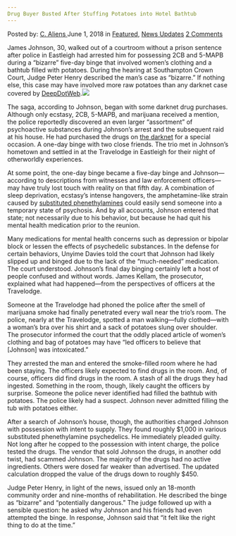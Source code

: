 ```yaml
---
Drug Buyer Busted After Stuffing Potatoes into Hotel Bathtub
---
```

<article class="post-listing post-25893 post type-post status-publish format-standard has-post-thumbnail hentry category-deepdot-news category-news-updates tag-bathtub tag-busted tag-buyer tag-drug tag-hotel tag-potatoes tag-stuffing">
<div class="post-inner">
<p class="post-meta">
<span>Posted by: <a href="https://www.deepdotweb.com/author/caliens/" title="">C. Aliens </a></span>
<span>June 1, 2018</span>
<span>in <a href="https://www.deepdotweb.com/category/deepdot-news/" rel="category tag">Featured</a>, <a href="https://www.deepdotweb.com/category/news-updates/" rel="category tag">News Updates</a></span>
<span><a href="https://www.deepdotweb.com/2018/06/01/drug-buyer-busted-after-stuffing-potatoes-into-hotel-bathtub/#comments">2 Comments</a></span>
</p>
<div class="clear"></div>
<div class="entry">
<p>James Johnson, 30, walked out of a courtroom without a prison sentence after police in Eastleigh had arrested him for possessing 2CB and 5-MAPB during a “bizarre” five-day binge that involved women&#8217;s clothing and a bathtub filled with potatoes. During the hearing at Southampton Crown Court, Judge Peter Henry described the man&#8217;s case as “bizarre.” If nothing else, this case may have involved more raw potatoes than any darknet case covered by <a href="https://www.deepdotweb.com/">DeepDotWeb</a>.<img class="wp-image-25896 aligncenter" src="https://www.deepdotweb.com/wp-content/uploads/2018/06/word-image.jpeg" srcset="https://www.deepdotweb.com/wp-content/uploads/2018/06/word-image.jpeg 660w, https://www.deepdotweb.com/wp-content/uploads/2018/06/word-image-300x150.jpeg 300w" sizes="(max-width: 660px) 100vw, 660px" /></p>
<p>The saga, according to Johnson, began with some darknet drug purchases. Although only ecstasy, 2CB, 5-MAPB, and marijuana received a mention, the police reportedly discovered an even larger “assortment” of psychoactive substances during Johnson&#8217;s arrest and the subsequent raid at his house. He had purchased the drugs on <a href="https://www.deepdotweb.com/tag/darknet/">the darknet</a> for a special occasion. A one-day binge with two close friends. The trio met in Johnson’s hometown and settled in at the Travelodge in Eastleigh for their night of otherworldly experiences.</p>
<p>At some point, the one-day binge became a five-day binge and Johnson—according to descriptions from witnesses and law enforcement officers—may have truly lost touch with reality on that fifth day. A combination of sleep deprivation, ecstasy&#8217;s intense hangovers, the amphetamine-like strain caused by <a href="https://www.deepdotweb.com/tag/drugs/">substituted phenethylamines</a> could easily send someone into a temporary state of psychosis. And by all accounts, Johnson entered that state; not necessarily due to his behavior, but because he had quit his mental health medication prior to the reunion.</p>
<p>Many medications for mental health concerns such as depression or bipolar block or lessen the effects of psychedelic substances. In the defense for certain behaviors, Unyime Davies told the court that Johnson had likely slipped up and binged due to the lack of the “much-needed” medication. The court understood. Johnson&#8217;s final day binging certainly left a host of people confused and without words. James Kellam, the prosecutor, explained what had happened—from the perspectives of officers at the Travelodge.</p>
<p>Someone at the Travelodge had phoned the police after the smell of marijuana smoke had finally penetrated every wall near the trio’s room. The police, nearly at the Travelodge, spotted a man walking—fully clothed—with a woman&#8217;s bra over his shirt and a sack of potatoes slung over shoulder. The prosecutor informed the court that the oddly placed article of women&#8217;s clothing and bag of potatoes may have “led officers to believe that [Johnson] was intoxicated.”</p>
<p>They arrested the man and entered the smoke-filled room where he had been staying. The officers likely expected to find drugs in the room. And, of course, officers did find drugs in the room. A stash of all the drugs they had ingested. Something in the room, though, likely caught the officers by surprise. Someone the police never identified had filled the bathtub with potatoes. The police likely had a suspect. Johnson never admitted filling the tub with potatoes either.</p>
<p>After a search of Johnson&#8217;s house, though, the authorities charged Johnson with possession with intent to supply. They found roughly $1,000 in various substituted phenethylamine psychedelics. He immediately pleaded guilty. Not long after he copped to the possession with intent charge, the police tested the drugs. The vendor that sold Johnson the drugs, in another odd twist, had scammed Johnson. The majority of the drugs had no active ingredients. Others were dosed far weaker than advertised. The updated calculation dropped the value of the drugs down to roughly $450.</p>
<p>Judge Peter Henry, in light of the news, issued only an 18-month community order and nine-months of rehabilitation. He described the binge as “bizarre” and “potentially dangerous.” The judge followed up with a sensible question: he asked why Johnson and his friends had even attempted the binge. In response, Johnson said that “it felt like the right thing to do at the time.”</p>
<p>&nbsp;</p>
</div>
<span style="display:none"><a href="https://www.deepdotweb.com/tag/bathtub/" rel="tag">bathtub</a> <a href="https://www.deepdotweb.com/tag/busted/" rel="tag">busted</a> <a href="https://www.deepdotweb.com/tag/buyer/" rel="tag">buyer</a> <a href="https://www.deepdotweb.com/tag/drug/" rel="tag">drug</a> <a href="https://www.deepdotweb.com/tag/hotel/" rel="tag">hotel</a> <a href="https://www.deepdotweb.com/tag/potatoes/" rel="tag">potatoes</a> <a href="https://www.deepdotweb.com/tag/stuffing/" rel="tag">stuffing</a></span> <span style="display:none" class="updated">2018-06-01</span>
<div style="display:none" class="vcard author" itemprop="author" itemscope itemtype="http://schema.org/Person"><strong class="fn" itemprop="name"><a href="https://www.deepdotweb.com/author/caliens/" title="Posts by C. Aliens" rel="author">C. Aliens</a></strong></div>
</div>
</article>


